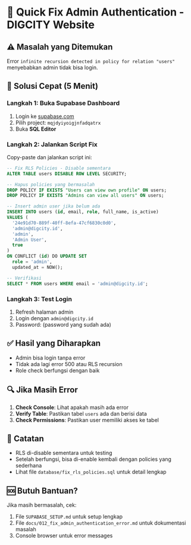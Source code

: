 # 🚀 Quick Fix Admin Authentication - DIGCITY Website

## ⚠️ Masalah yang Ditemukan
Error `infinite recursion detected in policy for relation "users"` menyebabkan admin tidak bisa login.

## 🔧 Solusi Cepat (5 Menit)

### Langkah 1: Buka Supabase Dashboard
1. Login ke [supabase.com](https://supabase.com)
2. Pilih project: `mqjdyiyoigjnfadqatrx`
3. Buka **SQL Editor**

### Langkah 2: Jalankan Script Fix
Copy-paste dan jalankan script ini:

```sql
-- Fix RLS Policies - Disable sementara
ALTER TABLE users DISABLE ROW LEVEL SECURITY;

-- Hapus policies yang bermasalah
DROP POLICY IF EXISTS "Users can view own profile" ON users;
DROP POLICY IF EXISTS "Admins can view all users" ON users;

-- Insert admin user jika belum ada
INSERT INTO users (id, email, role, full_name, is_active)
VALUES (
  '24e91d70-889f-40ff-8efa-47cf6830c0d0',
  'admin@digcity.id',
  'admin',
  'Admin User',
  true
)
ON CONFLICT (id) DO UPDATE SET
  role = 'admin',
  updated_at = NOW();

-- Verifikasi
SELECT * FROM users WHERE email = 'admin@digcity.id';
```

### Langkah 3: Test Login
1. Refresh halaman admin
2. Login dengan `admin@digcity.id`
3. Password: (password yang sudah ada)

## ✅ Hasil yang Diharapkan
- Admin bisa login tanpa error
- Tidak ada lagi error 500 atau RLS recursion
- Role check berfungsi dengan baik

## 🔍 Jika Masih Error
1. **Check Console**: Lihat apakah masih ada error
2. **Verify Table**: Pastikan tabel `users` ada dan berisi data
3. **Check Permissions**: Pastikan user memiliki akses ke tabel

## 📝 Catatan
- RLS di-disable sementara untuk testing
- Setelah berfungsi, bisa di-enable kembali dengan policies yang sederhana
- Lihat file `database/fix_rls_policies.sql` untuk detail lengkap

## 🆘 Butuh Bantuan?
Jika masih bermasalah, cek:
1. File `SUPABASE_SETUP.md` untuk setup lengkap
2. File `docs/012_fix_admin_authentication_error.md` untuk dokumentasi masalah
3. Console browser untuk error messages
